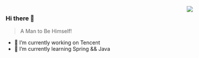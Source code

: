 <img align="right" src="https://github-readme-stats.vercel.app/api?username=qianhuihuiji&show_icons=true&icon_color=805AD5&text_color=718096&bg_color=ffffff&hide_title=true" />

### Hi there 👋
> A Man to Be Himself!


- 🔭 I’m currently working on Tencent
- 🌱 I’m currently learning Spring && Java

